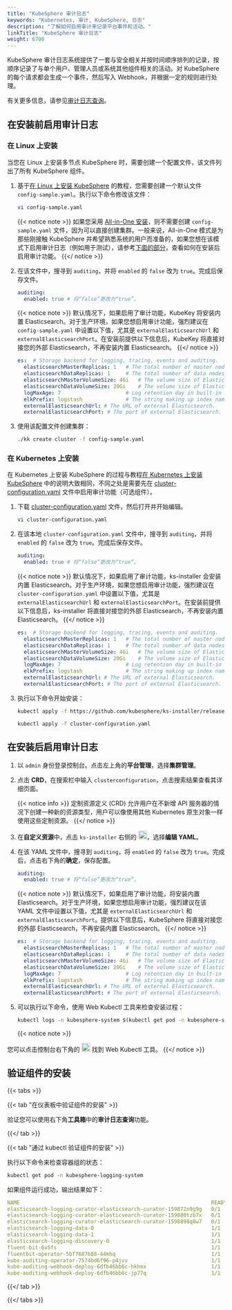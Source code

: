 ```yaml
---
title: "KubeSphere 审计日志"
keywords: "Kubernetes, 审计, KubeSphere, 日志"
description: "了解如何启用审计来记录平台事件和活动。"
linkTitle: "KubeSphere 审计日志"
weight: 6700
---
```


KubeSphere 审计日志系统提供了一套与安全相关并按时间顺序排列的记录，按顺序记录了与单个用户、管理人员或系统其他组件相关的活动。对 KubeSphere 的每个请求都会生成一个事件，然后写入 Webhook，并根据一定的规则进行处理。

有关更多信息，请参见[审计日志查询](../../toolbox/auditing/auditing-query/)。

## 在安装前启用审计日志

### 在 Linux 上安装

当您在 Linux 上安装多节点 KubeSphere 时，需要创建一个配置文件，该文件列出了所有 KubeSphere 组件。

1. 基于[在 Linux 上安装 KubeSphere](../../installing-on-linux/introduction/multioverview/) 的教程，您需要创建一个默认文件 `config-sample.yaml`。执行以下命令修改该文件：

    ```bash
    vi config-sample.yaml
    ```

    {{< notice note >}}
如果您采用 [All-in-One 安装](../../quick-start/all-in-one-on-linux/)，则不需要创建 `config-sample.yaml` 文件，因为可以直接创建集群。一般来说，All-in-One 模式是为那些刚接触 KubeSphere 并希望熟悉系统的用户而准备的，如果您想在该模式下启用审计日志（例如用于测试），请参考[下面的部分](#在安装后启用审计日志)，查看如何在安装后启用审计功能。
    {{</ notice >}}

2. 在该文件中，搜寻到 `auditing`，并将 `enabled` 的 `false` 改为 `true`。完成后保存文件。

    ```yaml
    auditing:
      enabled: true # 将“false”更改为“true”。
    ```

    {{< notice note >}}
默认情况下，如果启用了审计功能，KubeKey 将安装内置 Elasticsearch。对于生产环境，如果您想启用审计功能，强烈建议在 `config-sample.yaml` 中设置以下值，尤其是 `externalElasticsearchUrl` 和 `externalElasticsearchPort`。在安装前提供以下信息后，KubeKey 将直接对接您的外部 Elasticsearch，不再安装内置 Elasticsearch。
    {{</ notice >}}

    ```yaml
    es:  # Storage backend for logging, tracing, events and auditing.
      elasticsearchMasterReplicas: 1   # The total number of master nodes. Even numbers are not allowed.
      elasticsearchDataReplicas: 1     # The total number of data nodes.
      elasticsearchMasterVolumeSize: 4Gi   # The volume size of Elasticsearch master nodes.
      elasticsearchDataVolumeSize: 20Gi    # The volume size of Elasticsearch data nodes.
      logMaxAge: 7                     # Log retention day in built-in Elasticsearch. It is 7 days by default.
      elkPrefix: logstash              # The string making up index names. The index name will be formatted as ks-<elk_prefix>-log.
      externalElasticsearchUrl: # The URL of external Elasticsearch.
      externalElasticsearchPort: # The port of external Elasticsearch.
    ```

3. 使用该配置文件创建集群：

    ```bash
    ./kk create cluster -f config-sample.yaml
    ```

### 在 Kubernetes 上安装

在 Kubernetes 上安装 KubeSphere 的过程与教程[在 Kubernetes 上安装 KubeSphere](../../installing-on-kubernetes/introduction/overview/) 中的说明大致相同，不同之处是需要先在 [cluster-configuration.yaml](https://github.com/kubesphere/ks-installer/releases/download/v3.2.0/cluster-configuration.yaml) 文件中启用审计功能（可选组件）。

1. 下载 [cluster-configuration.yaml](https://github.com/kubesphere/ks-installer/releases/download/v3.2.0/cluster-configuration.yaml) 文件，然后打开并开始编辑。

    ```bash
    vi cluster-configuration.yaml
    ```

2. 在该本地 `cluster-configuration.yaml` 文件中，搜寻到 `auditing`，并将 `enabled` 的 `false` 改为 `true`。完成后保存文件。

    ```yaml
    auditing:
      enabled: true # 将“false”更改为“true”。
    ```

    {{< notice note >}}
默认情况下，如果启用了审计功能，ks-installer 会安装内置 Elasticsearch。对于生产环境，如果您想启用审计功能，强烈建议在 `cluster-configuration.yaml` 中设置以下值，尤其是 `externalElasticsearchUrl` 和 `externalElasticsearchPort`。在安装前提供以下信息后，ks-installer 将直接对接您的外部 Elasticsearch，不再安装内置 Elasticsearch。
    {{</ notice >}}

    ```yaml
    es:  # Storage backend for logging, tracing, events and auditing.
      elasticsearchMasterReplicas: 1   # The total number of master nodes. Even numbers are not allowed.
      elasticsearchDataReplicas: 1     # The total number of data nodes.
      elasticsearchMasterVolumeSize: 4Gi   # The volume size of Elasticsearch master nodes.
      elasticsearchDataVolumeSize: 20Gi    # The volume size of Elasticsearch data nodes.
      logMaxAge: 7                     # Log retention day in built-in Elasticsearch. It is 7 days by default.
      elkPrefix: logstash              # The string making up index names. The index name will be formatted as ks-<elk_prefix>-log.
      externalElasticsearchUrl: # The URL of external Elasticsearch.
      externalElasticsearchPort: # The port of external Elasticsearch.
    ```

3. 执行以下命令开始安装：

    ```bash
    kubectl apply -f https://github.com/kubesphere/ks-installer/releases/download/v3.2.0/kubesphere-installer.yaml
    
    kubectl apply -f cluster-configuration.yaml
    ```

## 在安装后启用审计日志

1. 以 `admin` 身份登录控制台。点击左上角的**平台管理**，选择**集群管理**。
   
2. 点击 **CRD**，在搜索栏中输入 `clusterconfiguration`，点击搜索结果查看其详细页面。

    {{< notice info >}}
定制资源定义 (CRD) 允许用户在不新增 API 服务器的情况下创建一种新的资源类型，用户可以像使用其他 Kubernetes 原生对象一样使用这些定制资源。
    {{</ notice >}}

3. 在**自定义资源**中，点击 `ks-installer` 右侧的 <img src="/images/docs/zh-cn/enable-pluggable-components/kubesphere-auditing-logs/three-dots.png" height="20px">，选择**编辑 YAML**。

4. 在该 YAML 文件中，搜寻到 `auditing`，将 `enabled` 的 `false` 改为 `true`。完成后，点击右下角的**确定**，保存配置。

    ```yaml
    auditing:
      enabled: true # 将“false”更改为“true”。
    ```

    {{< notice note >}}
默认情况下，如果启用了审计功能，将安装内置 Elasticsearch。对于生产环境，如果您想启用审计功能，强烈建议在该 YAML 文件中设置以下值，尤其是 `externalElasticsearchUrl` 和 `externalElasticsearchPort`。提供以下信息后，KubeSphere 将直接对接您的外部 Elasticsearch，不再安装内置 Elasticsearch。
    {{</ notice >}}

    ```yaml
    es:  # Storage backend for logging, tracing, events and auditing.
      elasticsearchMasterReplicas: 1   # The total number of master nodes. Even numbers are not allowed.
      elasticsearchDataReplicas: 1     # The total number of data nodes.
      elasticsearchMasterVolumeSize: 4Gi   # The volume size of Elasticsearch master nodes.
      elasticsearchDataVolumeSize: 20Gi    # The volume size of Elasticsearch data nodes.
      logMaxAge: 7                     # Log retention day in built-in Elasticsearch. It is 7 days by default.
      elkPrefix: logstash              # The string making up index names. The index name will be formatted as ks-<elk_prefix>-log.
      externalElasticsearchUrl: # The URL of external Elasticsearch.
      externalElasticsearchPort: # The port of external Elasticsearch.
    ```

5. 可以执行以下命令，使用 Web Kubectl 工具来检查安装过程：

    ```bash
    kubectl logs -n kubesphere-system $(kubectl get pod -n kubesphere-system -l app=ks-install -o jsonpath='{.items[0].metadata.name}') -f
    ```

    {{< notice note >}}

您可以点击控制台右下角的 <img src="/images/docs/zh-cn/enable-pluggable-components/kubesphere-auditing-logs/hammer.png" height="20px"> 找到 Web Kubectl 工具。
    {{</ notice >}}

## 验证组件的安装

{{< tabs >}}

{{< tab "在仪表板中验证组件的安装" >}}

验证您可以使用右下角**工具箱**中的**审计日志查询**功能。

{{</ tab >}}

{{< tab "通过 kubectl 验证组件的安装" >}}

执行以下命令来检查容器组的状态：

```bash
kubectl get pod -n kubesphere-logging-system
```

如果组件运行成功，输出结果如下：

```yaml
NAME                                                              READY   STATUS      RESTARTS   AGE
elasticsearch-logging-curator-elasticsearch-curator-159872n9g9g   0/1     Completed   0          2d10h
elasticsearch-logging-curator-elasticsearch-curator-159880tzb7x   0/1     Completed   0          34h
elasticsearch-logging-curator-elasticsearch-curator-1598898q8w7   0/1     Completed   0          10h
elasticsearch-logging-data-0                                      1/1     Running     1          2d20h
elasticsearch-logging-data-1                                      1/1     Running     1          2d20h
elasticsearch-logging-discovery-0                                 1/1     Running     1          2d20h
fluent-bit-6v5fs                                                  1/1     Running     1          2d20h
fluentbit-operator-5bf7687b88-44mhq                               1/1     Running     1          2d20h
kube-auditing-operator-7574bd6f96-p4jvv                           1/1     Running     1          2d20h
kube-auditing-webhook-deploy-6dfb46bb6c-hkhmx                     1/1     Running     1          2d20h
kube-auditing-webhook-deploy-6dfb46bb6c-jp77q                     1/1     Running     1          2d20h
```

{{</ tab >}}

{{</ tabs >}}
